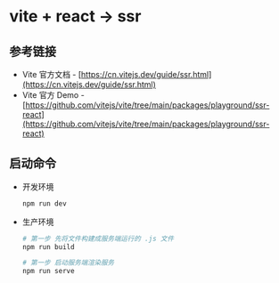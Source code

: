 # vite + react -> ssr

## 参考链接
- Vite 官方文档 - [https://cn.vitejs.dev/guide/ssr.html](https://cn.vitejs.dev/guide/ssr.html)
- Vite 官方 Demo - [https://github.com/vitejs/vite/tree/main/packages/playground/ssr-react](https://github.com/vitejs/vite/tree/main/packages/playground/ssr-react)

## 启动命令

- 开发环境

  ```bash
  npm run dev
  ```

- 生产环境

  ```bash
  # 第一步 先将文件构建成服务端运行的 .js 文件
  npm run build

  # 第一步 启动服务端渲染服务
  npm run serve
  ```
